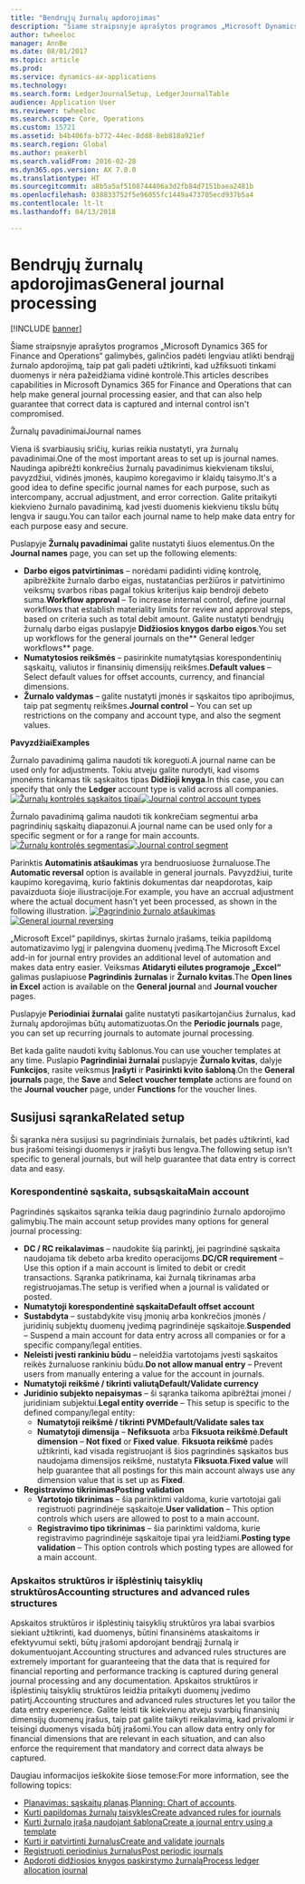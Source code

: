 ```yaml
---
title: "Bendrųjų žurnalų apdorojimas"
description: "Šiame straipsnyje aprašytos programos „Microsoft Dynamics 365 for Finance and Operations“ galimybės, galinčios padėti lengviau atlikti bendrąjį žurnalo apdorojimą, taip pat gali padėti užtikrinti, kad užfiksuoti tinkami duomenys ir nėra pažeidžiama vidinė kontrolė."
author: twheeloc
manager: AnnBe
ms.date: 08/01/2017
ms.topic: article
ms.prod: 
ms.service: dynamics-ax-applications
ms.technology: 
ms.search.form: LedgerJournalSetup, LedgerJournalTable
audience: Application User
ms.reviewer: twheeloc
ms.search.scope: Core, Operations
ms.custom: 15721
ms.assetid: b4b406fa-b772-44ec-8dd8-8eb818a921ef
ms.search.region: Global
ms.author: peakerbl
ms.search.validFrom: 2016-02-28
ms.dyn365.ops.version: AX 7.0.0
ms.translationtype: HT
ms.sourcegitcommit: a8b5a5af5108744406a3d2fb84d7151baea2481b
ms.openlocfilehash: 038833752f5e96055fc1449a473705ecd937b5a4
ms.contentlocale: lt-lt
ms.lasthandoff: 04/13/2018

---
```


# <a name="general-journal-processing"></a><span data-ttu-id="f9c2c-103">Bendrųjų žurnalų apdorojimas</span><span class="sxs-lookup"><span data-stu-id="f9c2c-103">General journal processing</span></span>

[!INCLUDE [banner](../includes/banner.md)]

<span data-ttu-id="f9c2c-104">Šiame straipsnyje aprašytos programos „Microsoft Dynamics 365 for Finance and Operations“ galimybės, galinčios padėti lengviau atlikti bendrąjį žurnalo apdorojimą, taip pat gali padėti užtikrinti, kad užfiksuoti tinkami duomenys ir nėra pažeidžiama vidinė kontrolė.</span><span class="sxs-lookup"><span data-stu-id="f9c2c-104">This articles describes capabilities in Microsoft Dynamics 365 for Finance and Operations that can help make general journal processing easier, and that can also help guarantee that correct data is captured and internal control isn't compromised.</span></span>  

<span data-ttu-id="f9c2c-105">Žurnalų pavadinimai</span><span class="sxs-lookup"><span data-stu-id="f9c2c-105">Journal names</span></span>

<span data-ttu-id="f9c2c-106">Viena iš svarbiausių sričių, kurias reikia nustatyti, yra žurnalų pavadinimai.</span><span class="sxs-lookup"><span data-stu-id="f9c2c-106">One of the most important areas to set up is journal names.</span></span> <span data-ttu-id="f9c2c-107">Naudinga apibrėžti konkrečius žurnalų pavadinimus kiekvienam tikslui, pavyzdžiui, vidinės įmonės, kaupimo koregavimo ir klaidų taisymo.</span><span class="sxs-lookup"><span data-stu-id="f9c2c-107">It's a good idea to define specific journal names for each purpose, such as intercompany, accrual adjustment, and error correction.</span></span> <span data-ttu-id="f9c2c-108">Galite pritaikyti kiekvieno žurnalo pavadinimą, kad įvesti duomenis kiekvienu tikslu būtų lengva ir saugu.</span><span class="sxs-lookup"><span data-stu-id="f9c2c-108">You can tailor each journal name to help make data entry for each purpose easy and secure.</span></span> 

<span data-ttu-id="f9c2c-109">Puslapyje **Žurnalų pavadinimai** galite nustatyti šiuos elementus.</span><span class="sxs-lookup"><span data-stu-id="f9c2c-109">On the **Journal names** page, you can set up the following elements:</span></span>

-   <span data-ttu-id="f9c2c-110">**Darbo eigos patvirtinimas** – norėdami padidinti vidinę kontrolę, apibrėžkite žurnalo darbo eigas, nustatančias peržiūros ir patvirtinimo veiksmų svarbos ribas pagal tokius kriterijus kaip bendroji debeto suma.</span><span class="sxs-lookup"><span data-stu-id="f9c2c-110">**Workflow approval** – To increase internal control, define journal workflows that establish materiality limits for review and approval steps, based on criteria such as total debit amount.</span></span> <span data-ttu-id="f9c2c-111">Galite nustatyti bendrųjų žurnalų darbo eigas puslapyje **Didžiosios knygos darbo eigos**.</span><span class="sxs-lookup"><span data-stu-id="f9c2c-111">You set up workflows for the general journals on the** General ledger workflows** page.</span></span>
-   <span data-ttu-id="f9c2c-112">**Numatytosios reikšmės** – pasirinkite numatytąsias korespondentinių sąskaitų, valiutos ir finansinių dimensijų reikšmes.</span><span class="sxs-lookup"><span data-stu-id="f9c2c-112">**Default values** – Select default values for offset accounts, currency, and financial dimensions.</span></span>
-   <span data-ttu-id="f9c2c-113">**Žurnalo valdymas** – galite nustatyti įmonės ir sąskaitos tipo apribojimus, taip pat segmentų reikšmes.</span><span class="sxs-lookup"><span data-stu-id="f9c2c-113">**Journal control** – You can set up restrictions on the company and account type, and also the segment values.</span></span> 

<span data-ttu-id="f9c2c-114">**Pavyzdžiai**</span><span class="sxs-lookup"><span data-stu-id="f9c2c-114">**Examples**</span></span>

<span data-ttu-id="f9c2c-115">Žurnalo pavadinimą galima naudoti tik koreguoti.</span><span class="sxs-lookup"><span data-stu-id="f9c2c-115">A journal name can be used only for adjustments.</span></span> <span data-ttu-id="f9c2c-116">Tokiu atveju galite nurodyti, kad visoms įmonėms tinkamas tik sąskaitos tipas **Didžioji knyga**.</span><span class="sxs-lookup"><span data-stu-id="f9c2c-116">In this case, you can specify that only the **Ledger** account type is valid across all companies.</span></span> <span data-ttu-id="f9c2c-117">[![Žurnalų kontrolės sąskaitos tipai](./media/journal-control-account-types1.png)](./media/journal-control-account-types1.png)</span><span class="sxs-lookup"><span data-stu-id="f9c2c-117">[![Journal control account types](./media/journal-control-account-types1.png)](./media/journal-control-account-types1.png)</span></span>

<span data-ttu-id="f9c2c-118">Žurnalo pavadinimą galima naudoti tik konkrečiam segmentui arba pagrindinių sąskaitų diapazonui.</span><span class="sxs-lookup"><span data-stu-id="f9c2c-118">A journal name can be used only for a specific segment or for a range for main accounts.</span></span> <span data-ttu-id="f9c2c-119">[![Žurnalų kontrolės segmentas](./media/journal-control-segment1.png)](./media/journal-control-segment1.png)</span><span class="sxs-lookup"><span data-stu-id="f9c2c-119">[![Journal control segment](./media/journal-control-segment1.png)](./media/journal-control-segment1.png)</span></span>

<span data-ttu-id="f9c2c-120">Parinktis **Automatinis atšaukimas** yra bendruosiuose žurnaluose.</span><span class="sxs-lookup"><span data-stu-id="f9c2c-120">The **Automatic reversal** option is available in general journals.</span></span> <span data-ttu-id="f9c2c-121">Pavyzdžiui, turite kaupimo koregavimą, kurio faktinis dokumentas dar neapdorotas, kaip pavaizduota šioje iliustracijoje.</span><span class="sxs-lookup"><span data-stu-id="f9c2c-121">For example, you have an accrual adjustment where the actual document hasn't yet been processed, as shown in the following illustration.</span></span>
<span data-ttu-id="f9c2c-122">[![Pagrindinio žurnalo atšaukimas](./media/general-journal-reversing1.png)](./media/general-journal-reversing1.png)</span><span class="sxs-lookup"><span data-stu-id="f9c2c-122">[![General journal reversing](./media/general-journal-reversing1.png)](./media/general-journal-reversing1.png)</span></span> 

<span data-ttu-id="f9c2c-123">„Microsoft Excel“ papildinys, skirtas žurnalo įrašams, teikia papildomą automatizavimo lygį ir palengvina duomenų įvedimą.</span><span class="sxs-lookup"><span data-stu-id="f9c2c-123">The Microsoft Excel add-in for journal entry provides an additional level of automation and makes data entry easier.</span></span> <span data-ttu-id="f9c2c-124">Veiksmas **Atidaryti eilutes programoje „Excel“** galimas puslapiuose **Pagrindinis žurnalas** ir **Žurnalo kvitas**.</span><span class="sxs-lookup"><span data-stu-id="f9c2c-124">The **Open lines in Excel** action is available on the **General journal** and **Journal voucher** pages.</span></span> 

<span data-ttu-id="f9c2c-125">Puslapyje **Periodiniai žurnalai** galite nustatyti pasikartojančius žurnalus, kad žurnalų apdorojimas būtų automatizuotas.</span><span class="sxs-lookup"><span data-stu-id="f9c2c-125">On the **Periodic journals** page, you can set up recurring journals to automate journal processing.</span></span> 

<span data-ttu-id="f9c2c-126">Bet kada galite naudoti kvitų šablonus.</span><span class="sxs-lookup"><span data-stu-id="f9c2c-126">You can use voucher templates at any time.</span></span> <span data-ttu-id="f9c2c-127">Puslapio **Pagrindiniai žurnalai** puslapyje **Žurnalo kvitas**, dalyje **Funkcijos**, rasite veiksmus **Įrašyti** ir **Pasirinkti kvito šabloną**.</span><span class="sxs-lookup"><span data-stu-id="f9c2c-127">On the **General journals** page, the **Save** and **Select voucher template** actions are found on the **Journal voucher** page, under **Functions** for the voucher lines.</span></span>

## <a name="related-setup"></a><span data-ttu-id="f9c2c-128">Susijusi sąranka</span><span class="sxs-lookup"><span data-stu-id="f9c2c-128">Related setup</span></span>
<span data-ttu-id="f9c2c-129">Ši sąranka nėra susijusi su pagrindiniais žurnalais, bet padės užtikrinti, kad bus įrašomi teisingi duomenys ir įrašyti bus lengva.</span><span class="sxs-lookup"><span data-stu-id="f9c2c-129">The following setup isn't specific to general journals, but will help guarantee that data entry is correct data and easy.</span></span>

### <a name="main-account"></a><span data-ttu-id="f9c2c-130">Korespondentinė sąskaita, subsąskaita</span><span class="sxs-lookup"><span data-stu-id="f9c2c-130">Main account</span></span>

<span data-ttu-id="f9c2c-131">Pagrindinės sąskaitos sąranka teikia daug pagrindinio žurnalo apdorojimo galimybių.</span><span class="sxs-lookup"><span data-stu-id="f9c2c-131">The main account setup provides many options for general journal processing:</span></span>

-   <span data-ttu-id="f9c2c-132">**DC / RC reikalavimas** – naudokite šią parinktį, jei pagrindinė sąskaita naudojama tik debeto arba kredito operacijoms.</span><span class="sxs-lookup"><span data-stu-id="f9c2c-132">**DC/CR requirement** – Use this option if a main account is limited to debit or credit transactions.</span></span> <span data-ttu-id="f9c2c-133">Sąranka patikrinama, kai žurnalą tikrinamas arba registruojamas.</span><span class="sxs-lookup"><span data-stu-id="f9c2c-133">The setup is verified when a journal is validated or posted.</span></span>
-   <span data-ttu-id="f9c2c-134">**Numatytoji korespondentinė sąskaita**</span><span class="sxs-lookup"><span data-stu-id="f9c2c-134">**Default offset account**</span></span>
-   <span data-ttu-id="f9c2c-135">**Sustabdyta** – sustabdykite visų įmonių arba konkrečios įmonės / juridinių subjektų duomenų įvedimą pagrindinėje sąskaitoje.</span><span class="sxs-lookup"><span data-stu-id="f9c2c-135">**Suspended** – Suspend a main account for data entry across all companies or for a specific company/legal entities.</span></span>
-   <span data-ttu-id="f9c2c-136">**Neleisti įvesti rankiniu būdu** – neleidžia vartotojams įvesti sąskaitos reikės žurnaluose rankiniu būdu.</span><span class="sxs-lookup"><span data-stu-id="f9c2c-136">**Do not allow manual entry** – Prevent users from manually entering a value for the account in journals.</span></span>
-   <span data-ttu-id="f9c2c-137">**Numatytoji reikšmė / tikrinti valiutą**</span><span class="sxs-lookup"><span data-stu-id="f9c2c-137">**Default/Validate currency**</span></span>
-   <span data-ttu-id="f9c2c-138">**Juridinio subjekto nepaisymas** – ši sąranka taikoma apibrėžtai įmonei / juridiniam subjektui.</span><span class="sxs-lookup"><span data-stu-id="f9c2c-138">**Legal entity override** – This setup is specific to the defined company/legal entity:</span></span>
    -   <span data-ttu-id="f9c2c-139">**Numatytoji reikšmė / tikrinti PVM**</span><span class="sxs-lookup"><span data-stu-id="f9c2c-139">**Default/Validate sales tax**</span></span>
    -   <span data-ttu-id="f9c2c-140">**Numatytoji dimensija** – **Nefiksuota** arba **Fiksuota reikšmė**.</span><span class="sxs-lookup"><span data-stu-id="f9c2c-140">**Default dimension** – **Not fixed** or **Fixed value**.</span></span> <span data-ttu-id="f9c2c-141">**Fiksuota reikšmė** padės užtikrinti, kad visada registruojant iš šios pagrindinės sąskaitos bus naudojama dimensijos reikšmė, nustatyta **Fiksuota**.</span><span class="sxs-lookup"><span data-stu-id="f9c2c-141">**Fixed value** will help guarantee that all postings for this main account always use any dimension value that is set up as **Fixed**.</span></span>
-   <span data-ttu-id="f9c2c-142">**Registravimo tikrinimas**</span><span class="sxs-lookup"><span data-stu-id="f9c2c-142">**Posting validation**</span></span>
    -   <span data-ttu-id="f9c2c-143">**Vartotojo tikrinimas** – šia parinktimi valdoma, kurie vartotojai gali registruoti pagrindinėje sąskaitoje.</span><span class="sxs-lookup"><span data-stu-id="f9c2c-143">**User validation** – This option controls which users are allowed to post to a main account.</span></span>
    -   <span data-ttu-id="f9c2c-144">**Registravimo tipo tikrinimas** – šia parinktimi valdoma, kurie registravimo pagrindinėje sąskaitoje tipai yra leidžiami.</span><span class="sxs-lookup"><span data-stu-id="f9c2c-144">**Posting type validation** – This option controls which posting types are allowed for a main account.</span></span>

### <a name="accounting-structures-and-advanced-rules-structures"></a><span data-ttu-id="f9c2c-145">Apskaitos struktūros ir išplėstinių taisyklių struktūros</span><span class="sxs-lookup"><span data-stu-id="f9c2c-145">Accounting structures and advanced rules structures</span></span>

<span data-ttu-id="f9c2c-146">Apskaitos struktūros ir išplėstinių taisyklių struktūros yra labai svarbios siekiant užtikrinti, kad duomenys, būtini finansinėms ataskaitoms ir efektyvumui sekti, būtų įrašomi apdorojant bendrąjį žurnalą ir dokumentuojant.</span><span class="sxs-lookup"><span data-stu-id="f9c2c-146">Accounting structures and advanced rules structures are extremely important for guaranteeing that the data that is required for financial reporting and performance tracking is captured during general journal processing and any documentation.</span></span> <span data-ttu-id="f9c2c-147">Apskaitos struktūros ir išplėstinių taisyklių struktūros leidžia pritaikyti duomenų įvedimo patirtį.</span><span class="sxs-lookup"><span data-stu-id="f9c2c-147">Accounting structures and advanced rules structures let you tailor the data entry experience.</span></span> <span data-ttu-id="f9c2c-148">Galite leisti tik kiekvienu atveju svarbių finansinių dimensijų duomenų įrašus, taip pat galite taikyti reikalavimą, kad privalomi ir teisingi duomenys visada būtį įrašomi.</span><span class="sxs-lookup"><span data-stu-id="f9c2c-148">You can allow data entry only for financial dimensions that are relevant in each situation, and can also enforce the requirement that mandatory and correct data always be captured.</span></span>

<span data-ttu-id="f9c2c-149">Daugiau informacijos ieškokite šiose temose:</span><span class="sxs-lookup"><span data-stu-id="f9c2c-149">For more information, see the following topics:</span></span>
- <span data-ttu-id="f9c2c-150">[Planavimas: sąskaitų planas](plan-chart-of-accounts.md).</span><span class="sxs-lookup"><span data-stu-id="f9c2c-150">[Planning: Chart of accounts](plan-chart-of-accounts.md).</span></span> 
- [<span data-ttu-id="f9c2c-151">Kurti papildomas žurnalų taisykles</span><span class="sxs-lookup"><span data-stu-id="f9c2c-151">Create advanced rules for journals</span></span>](tasks/create-advanced-rules-journals.md)
- [<span data-ttu-id="f9c2c-152">Kurti žurnalo įrašą naudojant šabloną</span><span class="sxs-lookup"><span data-stu-id="f9c2c-152">Create a journal entry using a template</span></span>](tasks/create-journal-entry-template.md)
- [<span data-ttu-id="f9c2c-153">Kurti ir patvirtinti žurnalus</span><span class="sxs-lookup"><span data-stu-id="f9c2c-153">Create and validate journals</span></span>](tasks/create-validate-journals.md)
- [<span data-ttu-id="f9c2c-154">Registruoti periodinius žurnalus</span><span class="sxs-lookup"><span data-stu-id="f9c2c-154">Post periodic journals</span></span>](tasks/post-periodic-journals.md)
- [<span data-ttu-id="f9c2c-155">Apdoroti didžiosios knygos paskirstymo žurnalą</span><span class="sxs-lookup"><span data-stu-id="f9c2c-155">Process ledger allocation journal</span></span>](tasks/process-ledger-allocation-journal.md)



